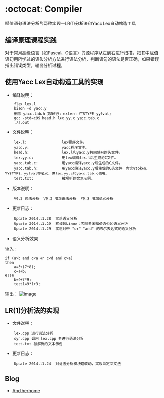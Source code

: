 :octocat: Compiler
=======

赋值语句语法分析的两种实现—LR(1)分析法和Yacc Lex自动构造工具

编译原理课程实践
------------

对于常用高级语言（如Pascal、C语言）的源程序从左到右进行扫描，把其中赋值语句用所学过的语法分析方法进行语法分析，判断语句的语法是否正确，如果错误指出错误类型，输出分析过程。

使用Yacc Lex自动构造工具的实现
-------

+ 编译说明：
```
	flex lex.l
	bison -d yacc.y
	删除 yacc.tab.h 第56行: extern YYSTYPE yylval;
	gcc -std=c99 head.h lex.yy.c yacc.tab.c
	./a.out
```
+ 文件说明：
```
	lex.l:                lex程序文件。
	yacc.y:               yacc程序文件。
	head.h:               lex.l和yacc.y共同使用的头文件。
	lex.yy.c:             用lex编译lex.l后生成的C文件。
	yacc.tab.c:           用yacc编译yacc.y后生成的C文件。
	yacc.tab.h:           用yacc编译yacc.y后生成的C头文件，内含%token、YYSTYPE、yylval等定义，供lex.yy.c和yacc.tab.c使用。
	test.txt:             被解析的文本示例。
```
+ 版本说明： 
```
	V0.1 词法分析  V0.2 增加语法分析  V0.3 增加语义分析
```
+ 更新日志：
```
	Update 2014.11.28  实现语义分析
	Update 2014.11.29  移植到Linux；实现多条赋值语句的语义分析
	Update 2014.11.29  实现对带 "or" "and" 的布尔表达式的语义分析
```
+ 语义分析效果

输入：
```
if (a>b and c<a or c<d and c>a)
then 
	a=3+(7*8);
	c=a+b; 
else 
	b=4+7*9;
	test1=9*1+3;
```
输出：
![image](http://raw.github.com/DIYgod/Compiler/master/YaccLex/SemanticAnalysis.png)

LR(1)分析法的实现
-------

+ 文件说明：
```
	lex.cpp 进行词法分析
	syn.cpp 调用 lex.cpp 并进行语法分析
	test.txt 被解析的文本示例
```
+ 更新日志：
```
	Update 2014.11.24  对语法分析模块略改动，实现自定义文法
```


Blog
-------
+ [Anotherhome](http://www.anotherhome.net)

